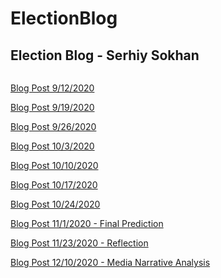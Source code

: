 # ElectionBlog
Election Blog - Serhiy Sokhan
---

```
```
[Blog Post 9/12/2020](Gov1347/blog1.md)



[Blog Post 9/19/2020](Gov1347/blog2.md)



[Blog Post 9/26/2020](Gov1347/blog3.md)



[Blog Post 10/3/2020](Gov1347/blog4.md)


[Blog Post 10/10/2020](Gov1347/blog5.md)


[Blog Post 10/17/2020](Gov1347/blog6.md)

[Blog Post 10/24/2020](Gov1347/blog7.md)

[Blog Post 11/1/2020 - Final Prediction](Gov1347/blog8.md)

[Blog Post 11/23/2020 - Reflection](Gov1347/reflection.md)

[Blog Post 12/10/2020 - Media Narrative Analysis](Gov1347/narrative.md)

